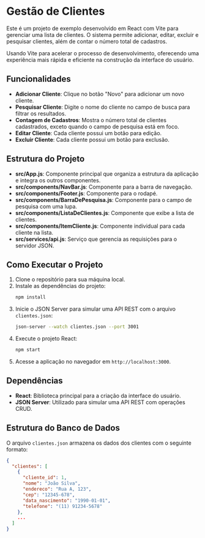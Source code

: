 # Gestão de Clientes

Este é um projeto de exemplo desenvolvido em React com Vite para gerenciar uma lista de clientes. O sistema permite adicionar, editar, excluir e pesquisar clientes, além de contar o número total de cadastros.

Usando Vite para acelerar o processo de desenvolvimento, oferecendo uma experiência mais rápida e eficiente na construção da interface do usuário.

## Funcionalidades

- **Adicionar Cliente**: Clique no botão "Novo" para adicionar um novo cliente.
- **Pesquisar Cliente**: Digite o nome do cliente no campo de busca para filtrar os resultados.
- **Contagem de Cadastros**: Mostra o número total de clientes cadastrados, exceto quando o campo de pesquisa está em foco.
- **Editar Cliente**: Cada cliente possui um botão para edição.
- **Excluir Cliente**: Cada cliente possui um botão para exclusão.

## Estrutura do Projeto

- **src/App.js**: Componente principal que organiza a estrutura da aplicação e integra os outros componentes.
- **src/components/NavBar.js**: Componente para a barra de navegação.
- **src/components/Footer.js**: Componente para o rodapé.
- **src/components/BarraDePesquisa.js**: Componente para o campo de pesquisa com uma lupa.
- **src/components/ListaDeClientes.js**: Componente que exibe a lista de clientes.
- **src/components/ItemCliente.js**: Componente individual para cada cliente na lista.
- **src/services/api.js**: Serviço que gerencia as requisições para o servidor JSON.

## Como Executar o Projeto

1. Clone o repositório para sua máquina local.
2. Instale as dependências do projeto:
   ```bash
   npm install
   ```
3. Inicie o JSON Server para simular uma API REST com o arquivo `clientes.json`:
   ```bash
   json-server --watch clientes.json --port 3001
   ```
4. Execute o projeto React:
   ```bash
   npm start
   ```
5. Acesse a aplicação no navegador em `http://localhost:3000`.

## Dependências

- **React**: Biblioteca principal para a criação da interface do usuário.
- **JSON Server**: Utilizado para simular uma API REST com operações CRUD.

## Estrutura do Banco de Dados

O arquivo `clientes.json` armazena os dados dos clientes com o seguinte formato:

```json
{
  "clientes": [
    {
      "cliente_id": 1,
      "nome": "João Silva",
      "endereco": "Rua A, 123",
      "cep": "12345-678",
      "data_nascimento": "1990-01-01",
      "telefone": "(11) 91234-5678"
    },
    ...
  ]
}
```
